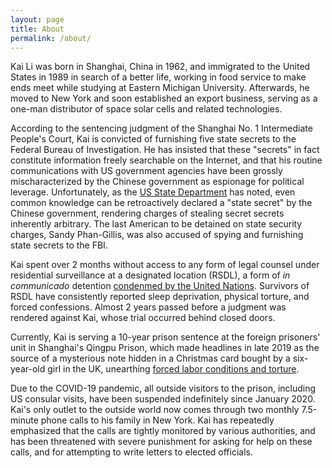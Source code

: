 ```yaml
---
layout: page
title: About
permalink: /about/
---
```


Kai Li was born in Shanghai, China in 1962, and immigrated to the United States in 1989 in search of a better life, working in food service to make ends meet while studying at Eastern Michigan University. Afterwards, he moved to New York and soon established an export business, serving as a one-man distributor of space solar cells and related technologies.

According to the sentencing judgment of the Shanghai No. 1 Intermediate People's Court, Kai is convicted of furnishing five state secrets to the Federal Bureau of Investigation. He has insisted that these "secrets" in fact constitute information freely searchable on the Internet, and that his routine communications with US government agencies have been grossly mischaracterized by the Chinese government as espionage for political leverage. Unfortunately, as the [US State Department](https://travel.state.gov/content/travel/en/international-travel/International-Travel-Country-Information-Pages/China.html) has noted, even common knowledge can be retroactively declared a "state secret" by the Chinese government, rendering charges of stealing secret secrets inherently arbitrary. The last American to be detained on state security charges, Sandy Phan-Gillis, was also accused of spying and furnishing state secrets to the FBI.

Kai spent over 2 months without access to any form of legal counsel under residential surveillance at a designated location (RSDL), a form of *in communicado* detention [condenmed by the United Nations](https://www.ishr.ch/sites/default/files/article/files/2015_cat_review_china_cobs.pdf). Survivors of RSDL have consistently reported sleep deprivation, physical torture, and forced confessions. Almost 2 years passed before a judgment was rendered against Kai, whose trial occurred behind closed doors. 

Currently, Kai is serving a 10-year prison sentence at the foreign prisoners' unit in Shanghai's Qingpu Prison, which made headlines in late 2019 as the source of a mysterious note hidden in a Christmas card bought by a six-year-old girl in the UK, unearthing [forced labor conditions and torture](https://www.theguardian.com/world/2019/dec/28/tesco-christmas-card-china-jail-inmates-claim-psychological-torture). 

Due to the COVID-19 pandemic, all outside visitors to the prison, including US consular visits, have been suspended indefinitely since January 2020. Kai's only outlet to the outside world now comes through two monthly 7.5-minute phone calls to his family in New York. Kai has repeatedly emphasized that the calls are tightly monitored by various authorities, and has been threatened with severe punishment for asking for help on these calls, and for attempting to write letters to elected officials. 

<br/><br/>



<br/><br/>






